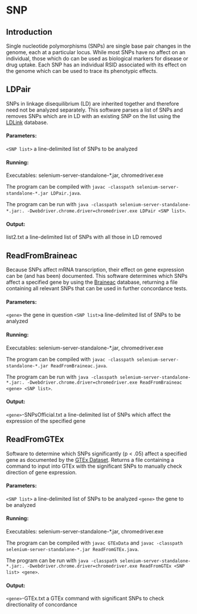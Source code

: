 # SNP
## Introduction
Single nucleotide polymorphisms (SNPs) are single base pair changes in the genome, each at a particular locus. While most SNPs have no affect on an individual, those which do can be used as biological markers for disease or drug uptake. Each SNP has an individual RSID associated with its effect on the genome which can be used to trace its phenotypic effects. 

## LDPair
SNPs in linkage disequilibrium (LD) are inherited together and therefore need not be analyzed separately. This software parses a list of SNPs and removes SNPs which are in LD with an existing SNP on the list using the [LDLink](https://analysistools.nci.nih.gov/LDlink/?tab=home) database. 
#### Parameters: 
`<SNP list>` a line-delimited list of SNPs to be analyzed 
#### Running: 
Executables: selenium-server-standalone-\*.jar, chromedriver.exe

The program can be compiled with `javac -classpath selenium-server-standalone-*.jar LDPair.java`. 

The program can be run with `java -classpath selenium-server-standalone-*.jar:. -Dwebdriver.chrome.driver=chromedriver.exe LDPair <SNP list>`. 
#### Output: 
list2.txt a line-delimited list of SNPs with all those in LD removed

## ReadFromBraineac
Because SNPs affect mRNA transcription, their effect on gene expression can be (and has been) documented. This software determines which SNPs affect a specified gene by using the [Braineac](braineac.org) database, returning a file containing all relevant SNPs that can be used in further concordance tests. 
#### Parameters: 
`<gene>` the gene in question
`<SNP list>`a line-delimited list of SNPs to be analyzed
#### Running: 
Executables: selenium-server-standalone-\*.jar, chromedriver.exe

The program can be compiled with `javac -classpath selenium-server-standalone-*.jar ReadFromBraineac.java`. 

The program can be run with `java -classpath selenium-server-standalone-*.jar:. -Dwebdriver.chrome.driver=chromedriver.exe ReadFromBraineac <gene> <SNP list>`. 
#### Output: 
`<gene>`-SNPsOfficial.txt a line-delimited list of SNPs which affect the expression of the specified gene

## ReadFromGTEx
Software to determine which SNPs significantly (p < .05) affect a specified gene as documented by the [GTEx Dataset](https://www.gtexportal.org/home/testyourown). Returns a file containing a command to input into GTEx with the significant SNPs to manually check direction of gene expression. 
#### Parameters: 
`<SNP list>` a line-delimited list of SNPs to be analyzed
`<gene>` the gene to be analyzed
#### Running: 
Executables: selenium-server-standalone-\*.jar, chromedriver.exe

The program can be compiled with `javac GTExData` and `javac -classpath selenium-server-standalone-*.jar ReadFromGTEx.java`. 

The program can be run with `java -classpath selenium-server-standalone-*.jar:. -Dwebdriver.chrome.driver=chromedriver.exe ReadFromGTEx <SNP list> <gene>`. 
#### Output: 
`<gene>`-GTEx.txt a GTEx command with significant SNPs to check directionality of concordance

